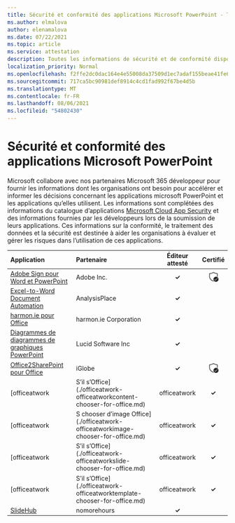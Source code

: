 ```yaml
---
title: Sécurité et conformité des applications Microsoft PowerPoint - Toutes les applications
ms.author: elmalova
author: elenamalova
ms.date: 07/22/2021
ms.topic: article
ms.service: attestation
description: Toutes les informations de sécurité et de conformité disponibles pour toutes les applications Microsoft PowerPoint.
localization_priority: Normal
ms.openlocfilehash: f2ffe2dc0dac164e4e55008da37509d1ec7adaf155beae41fe686d8e28c7b1fd
ms.sourcegitcommit: 717ca5bc90981def8914c4cd1fad992f67be4d5b
ms.translationtype: MT
ms.contentlocale: fr-FR
ms.lasthandoff: 08/06/2021
ms.locfileid: "54802430"
---
```

# <a name="microsoft-powerpoint-apps-security-and-compliance"></a>Sécurité et conformité des applications Microsoft PowerPoint

Microsoft collabore avec nos partenaires Microsoft 365 développeur pour fournir les informations dont les organisations ont besoin pour accélérer et informer les décisions concernant les applications microsoft PowerPoint et les applications qu’elles utilisent. Les informations sont complétées des informations du catalogue d’applications [Microsoft Cloud App Security](https://www.microsoft.com/en-us/enterprise-mobility-security/cloud-app-security) et des informations fournies par les développeurs lors de la soumission de leurs applications. Ces informations sur la conformité, le traitement des données et la sécurité est destinée à aider les organisations à évaluer et gérer les risques dans l’utilisation de ces applications.

| **Application** | **Partenaire** | **Éditeur attesté** | **Certifié** |
|:--------|:------------|:----------------------:|:-------------:|
| [Adobe Sign pour Word et PowerPoint](./adobe-inc-sign-for-word-and-powerpoint.md) | Adobe Inc. | **✓** | <img alt="Certified application badge" src="../media/certified-badge.png" height="25" width="25" /> |
| [Excel-to-Word Document Automation](./analysisplace-excel-to-word-document-automation.md) | AnalysisPlace | **✓** |  |
| [harmon.ie pour Office](./harmonie-corporation-for-office.md) | harmon.ie Corporation | **✓** |  |
| [Diagrammes de diagrammes de graphiques PowerPoint](./lucid-software-inc-lucidchart-diagrams-for-powerpoint.md) | Lucid Software Inc | **✓** |  |
| [Office2SharePoint pour Office](./iglobe-office2sharepoint-for-office.md) | iGlobe | **✓** | <img alt="Certified application badge" src="../media/certified-badge.png" height="25" width="25" /> |
| [officeatwork | S’il s’Office](./officeatwork-officeatworkcontent-chooser-for-office.md) | officeatwork | **✓** | <img alt="Certified application badge" src="../media/certified-badge.png" height="25" width="25" /> |
| [officeatwork | S chooser d’image Office](./officeatwork-officeatworkimage-chooser-for-office.md) | officeatwork | **✓** |  |
| [officeatwork | S’il s’Office](./officeatwork-officeatworkslide-chooser-for-office.md) | officeatwork | **✓** |  |
| [officeatwork | S’il s’Office](./officeatwork-officeatworktemplate-chooser-for-office.md) | officeatwork | **✓** | <img alt="Certified application badge" src="../media/certified-badge.png" height="25" width="25" /> |
| [SlideHub](./nomorehours-slidehub.md) | nomorehours | **✓** |  |
